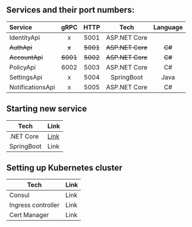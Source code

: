 ## Services and their port numbers:
| Service  | gRPC | HTTP | Tech | Language |
| :------- | :--: | :--: | :--: | :--: |
| IdentityApi | x | 5001 | ASP.NET Core |
| ~~AuthApi~~  | ~~x~~ | ~~5001~~ | ~~ASP.NET Core~~ | ~~C#~~ |
| ~~AccountApi~~ | ~~6001~~ | ~~5002~~ | ~~ASP.NET Core~~ | ~~C#~~ |
| PolicyApi | 6002 | 5003 | ASP.NET Core | C# |
| SettingsApi | x | 5004 | SpringBoot | Java |
| NotificationsApi | x | 5005 | ASP.NET Core | C# |

## Starting new service
| Tech | Link |
| ---- | ---- |
| .NET Core | [Link](https://github.com/itsbibeksaini/docs/blob/main/dotnet-service.md) |
| SpringBoot | Link |

## Setting up Kubernetes cluster
| Tech | Link |
| ---- | ---- |
| Consul | Link |
| Ingress controller | Link |
| Cert Manager | Link |
